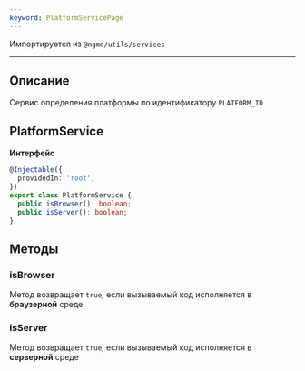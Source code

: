 ```yaml
---
keyword: PlatformServicePage
---
```


Импортируется из `@ngmd/utils/services`

---


## Описание

Сервис определения платформы по идентификатору `PLATFORM_ID`

## PlatformService

**Интерфейс**

```ts
@Injectable({
  providedIn: 'root',
})
export class PlatformService {
  public isBrowser(): boolean;
  public isServer(): boolean;
}
```

## Методы

### isBrowser

Метод возвращает `true`, если вызываемый код исполняется в **браузерной** среде  

### isServer

Метод возвращает `true`, если вызываемый код исполняется в **серверной** среде  